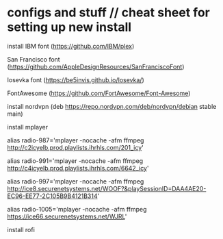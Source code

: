 # configs and stuff // cheat sheet for setting up new install
install IBM font (https://github.com/IBM/plex)

San Francisco font (https://github.com/AppleDesignResources/SanFranciscoFont)

Iosevka font (https://be5invis.github.io/Iosevka/)

FontAwesome (https://github.com/FortAwesome/Font-Awesome)
        
install nordvpn (deb https://repo.nordvpn.com/deb/nordvpn/debian stable main)

install mplayer

alias radio-987='mplayer -nocache -afm ffmpeg http://c2icyelb.prod.playlists.ihrhls.com/201_icy'

alias radio-991='mplayer -nocache -afm ffmpeg http://c4icyelb.prod.playlists.ihrhls.com/6642_icy'

alias radio-997='mplayer -nocache -afm ffmpeg http://ice8.securenetsystems.net/WOOF?&playSessionID=DAA4AE20-EC96-EE77-2C105B9B4121B314'

alias radio-1005='mplayer -nocache -afm ffmpeg https://ice66.securenetsystems.net/WJRL'

install rofi
